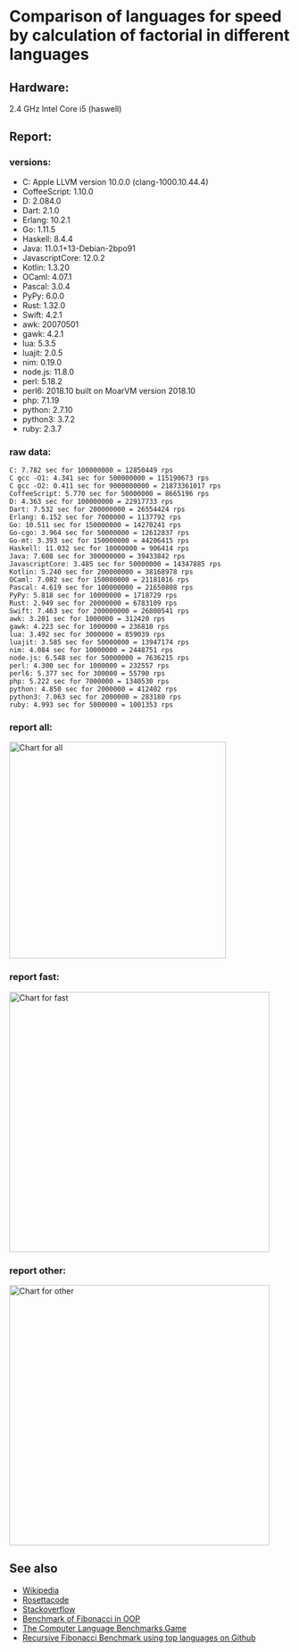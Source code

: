 Comparison of languages for speed by calculation of factorial in different languages
====================================================================================

Hardware:
---------
2.4 GHz Intel Core i5 (haswell)

Report:
-------
### versions:

  * C: Apple LLVM version 10.0.0 (clang-1000.10.44.4)
  * CoffeeScript: 1.10.0
  * D: 2.084.0
  * Dart: 2.1.0
  * Erlang: 10.2.1
  * Go: 1.11.5
  * Haskell: 8.4.4
  * Java: 11.0.1+13-Debian-2bpo91
  * JavascriptCore: 12.0.2
  * Kotlin: 1.3.20
  * OCaml: 4.07.1
  * Pascal: 3.0.4
  * PyPy: 6.0.0
  * Rust: 1.32.0
  * Swift: 4.2.1
  * awk: 20070501
  * gawk: 4.2.1
  * lua: 5.3.5
  * luajit: 2.0.5
  * nim: 0.19.0
  * node.js: 11.8.0
  * perl: 5.18.2
  * perl6: 2018.10 built on MoarVM version 2018.10
  * php: 7.1.19
  * python: 2.7.10
  * python3: 3.7.2
  * ruby: 2.3.7


### raw data:

    C: 7.782 sec for 100000000 = 12850449 rps
    C gcc -O1: 4.341 sec for 500000000 = 115190673 rps
    C gcc -O2: 0.411 sec for 9000000000 = 21873361017 rps
    CoffeeScript: 5.770 sec for 50000000 = 8665196 rps
    D: 4.363 sec for 100000000 = 22917733 rps
    Dart: 7.532 sec for 200000000 = 26554424 rps
    Erlang: 6.152 sec for 7000000 = 1137792 rps
    Go: 10.511 sec for 150000000 = 14270241 rps
    Go-cgo: 3.964 sec for 50000000 = 12612837 rps
    Go-mt: 3.393 sec for 150000000 = 44206415 rps
    Haskell: 11.032 sec for 10000000 = 906414 rps
    Java: 7.608 sec for 300000000 = 39433842 rps
    JavascriptCore: 3.485 sec for 50000000 = 14347885 rps
    Kotlin: 5.240 sec for 200000000 = 38168978 rps
    OCaml: 7.082 sec for 150000000 = 21181016 rps
    Pascal: 4.619 sec for 100000000 = 21650808 rps
    PyPy: 5.818 sec for 10000000 = 1718729 rps
    Rust: 2.949 sec for 20000000 = 6783109 rps
    Swift: 7.463 sec for 200000000 = 26800541 rps
    awk: 3.201 sec for 1000000 = 312420 rps
    gawk: 4.223 sec for 1000000 = 236810 rps
    lua: 3.492 sec for 3000000 = 859039 rps
    luajit: 3.585 sec for 50000000 = 13947174 rps
    nim: 4.084 sec for 10000000 = 2448751 rps
    node.js: 6.548 sec for 50000000 = 7636215 rps
    perl: 4.300 sec for 1000000 = 232557 rps
    perl6: 5.377 sec for 300000 = 55790 rps
    php: 5.222 sec for 7000000 = 1340530 rps
    python: 4.850 sec for 2000000 = 412402 rps
    python3: 7.063 sec for 2000000 = 283180 rps
    ruby: 4.993 sec for 5000000 = 1001353 rps


### report all:

<img alt="Chart for all" width="388" src="https://chart.googleapis.com/chart?cht=bhs&chs=582x515&chd=t%3A115190673%2C44206414%2C39433841%2C38168977%2C26800541%2C26554423%2C22917732%2C21650807%2C21181015%2C14347885%2C14270240%2C13947173%2C12850449%2C12612836%2C8665196%2C7636215%2C6783108%2C2448750%2C1718729%2C1340529%2C1137791%2C1001353%2C906414%2C859038%2C412402%2C312420%2C283179%2C236810%2C232556&chco=4d89f9&chbh=12&chds=0,115190673.278427&chxt=x,y,r&chxl=1%3A%7Cperl%7Cgawk%7Cpython3%7Cawk%7Cpython%7Clua%7CHaskell%7Cruby%7CErlang%7Cphp%7CPyPy%7Cnim%7CRust%7Cnode.js%7CCoffeeScript%7CGo-cgo%7CC%7Cluajit%7CGo%7CJavascriptCore%7COCaml%7CPascal%7CD%7CDart%7CSwift%7CKotlin%7CJava%7CGo-mt%7CC%20gcc%20-O1%7C2%3A%7C232556%20rps%7C236810%20rps%7C283179%20rps%7C312420%20rps%7C412402%20rps%7C859038%20rps%7C906414%20rps%7C1001353%20rps%7C1137791%20rps%7C1340529%20rps%7C1718729%20rps%7C2448750%20rps%7C6783108%20rps%7C7636215%20rps%7C8665196%20rps%7C12612836%20rps%7C12850449%20rps%7C13947173%20rps%7C14270240%20rps%7C14347885%20rps%7C21181015%20rps%7C21650807%20rps%7C22917732%20rps%7C26554423%20rps%7C26800541%20rps%7C38168977%20rps%7C39433841%20rps%7C44206414%20rps%7C115190673%20rps%7C0%3A%7C0%20%25%7C10%20%25%7C20%20%25%7C30%20%25%7C40%20%25%7C50%20%25%7C60%20%25%7C70%20%25%7C80%20%25%7C90%20%25%7C100%20%25">

### report fast:

<img alt="Chart for fast" width="466" src="https://chart.googleapis.com/chart?cht=bhs&chs=700x328&chd=t%3A115190673%2C44206414%2C39433841%2C38168977%2C26800541%2C26554423%2C22917732%2C21650807%2C21181015%2C14347885%2C14270240%2C13947173%2C12850449%2C12612836%2C8665196%2C7636215%2C6783108%2C2448750&chco=4d89f9&chbh=12&chds=0,115190673.278427&chxt=x,y,r&chxl=1%3A%7Cnim%7CRust%7Cnode.js%7CCoffeeScript%7CGo-cgo%7CC%7Cluajit%7CGo%7CJavascriptCore%7COCaml%7CPascal%7CD%7CDart%7CSwift%7CKotlin%7CJava%7CGo-mt%7CC%20gcc%20-O1%7C2%3A%7C2448750%20rps%7C6783108%20rps%7C7636215%20rps%7C8665196%20rps%7C12612836%20rps%7C12850449%20rps%7C13947173%20rps%7C14270240%20rps%7C14347885%20rps%7C21181015%20rps%7C21650807%20rps%7C22917732%20rps%7C26554423%20rps%7C26800541%20rps%7C38168977%20rps%7C39433841%20rps%7C44206414%20rps%7C115190673%20rps%7C0%3A%7C0%20%25%7C10%20%25%7C20%20%25%7C30%20%25%7C40%20%25%7C50%20%25%7C60%20%25%7C70%20%25%7C80%20%25%7C90%20%25%7C100%20%25">

### report other:

<img alt="Chart for other" width="466" src="https://chart.googleapis.com/chart?cht=bhs&chs=700x209&chd=t%3A1718729%2C1340529%2C1137791%2C1001353%2C906414%2C859038%2C412402%2C312420%2C283179%2C236810%2C232556&chco=4d89f9&chbh=12&chds=0,1718729.2382879&chxt=x,y,r&chxl=1%3A%7Cperl%7Cgawk%7Cpython3%7Cawk%7Cpython%7Clua%7CHaskell%7Cruby%7CErlang%7Cphp%7CPyPy%7C2%3A%7C232556%20rps%7C236810%20rps%7C283179%20rps%7C312420%20rps%7C412402%20rps%7C859038%20rps%7C906414%20rps%7C1001353%20rps%7C1137791%20rps%7C1340529%20rps%7C1718729%20rps%7C0%3A%7C0%20%25%7C10%20%25%7C20%20%25%7C30%20%25%7C40%20%25%7C50%20%25%7C60%20%25%7C70%20%25%7C80%20%25%7C90%20%25%7C100%20%25">



See also
--------

  * [Wikipedia](http://en.wikipedia.org/wiki/Factorial)
  * [Rosettacode](http://rosettacode.org/wiki/Factorial)
  * [Stackoverflow](http://stackoverflow.com/questions/23930/factorial-algorithms-in-different-languages)
  * [Benchmark of Fibonacci in OOP](https://github.com/Balancer/benchmarks-fib-obj)
  * [The Computer Language Benchmarks Game](http://benchmarksgame.alioth.debian.org)
  * [Recursive Fibonacci Benchmark using top languages on Github](https://github.com/drujensen/fib)
